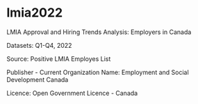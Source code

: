 # lmia2022
LMIA Approval and Hiring Trends Analysis: Employers in Canada

Datasets: Q1-Q4, 2022

Source: Positive LMIA Employes List

Publisher - Current Organization Name: Employment and Social Development Canada

Licence: Open Government Licence - Canada



